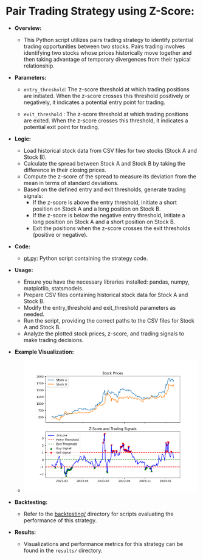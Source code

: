 # Pair Trading Strategy using Z-Score:
  - **Overview:**
    - This Python script utilizes pairs trading strategy to identify potential trading opportunities between two stocks. Pairs trading involves identifying two stocks whose prices historically move together and then taking advantage of temporary divergences from their typical relationship.
  - **Parameters:**
    - `entry_threshold`: The z-score threshold at which trading positions are initiated. When the z-score crosses this threshold positively or negatively, it indicates a potential entry point for trading.

    - `exit_threshold` : The z-score threshold at which trading positions are exited. When the z-score crosses this threshold, it indicates a potential exit point for trading.
  - **Logic:**
    - Load historical stock data from CSV files for two stocks (Stock A and Stock B).
    - Calculate the spread between Stock A and Stock B by taking the difference in their closing prices.
    - Compute the z-score of the spread to measure its deviation from the mean in terms of standard deviations.
    - Based on the defined entry and exit thresholds, generate trading signals:
     	- If the z-score is above the entry threshold, initiate a short position on Stock A and a long position on Stock B.
     	- If the z-score is below the negative entry threshold, initiate a long position on Stock A and a short position on Stock B.
     	- Exit the positions when the z-score crosses the exit thresholds (positive or negative).

  - **Code:**
    - [pt.py](pt.py): Python script containing the strategy code.
  - **Usage:**
    - Ensure you have the necessary libraries installed: pandas, numpy, matplotlib, statsmodels.
    - Prepare CSV files containing historical stock data for Stock A and Stock B.
    - Modify the entry_threshold and exit_threshold parameters as needed.
    - Run the script, providing the correct paths to the CSV files for Stock A and Stock B.
    - Analyze the plotted stock prices, z-score, and trading signals to make trading decisions.
  - **Example Visualization:**
    - ![pt visualization](pt_visualization.png)
  - **Backtesting:**
    - Refer to the [backtesting/](backtesting/SMA) directory for scripts evaluating the performance of this strategy.
  - **Results:**
    - Visualizations and performance metrics for this strategy can be found in the `results/` directory.
